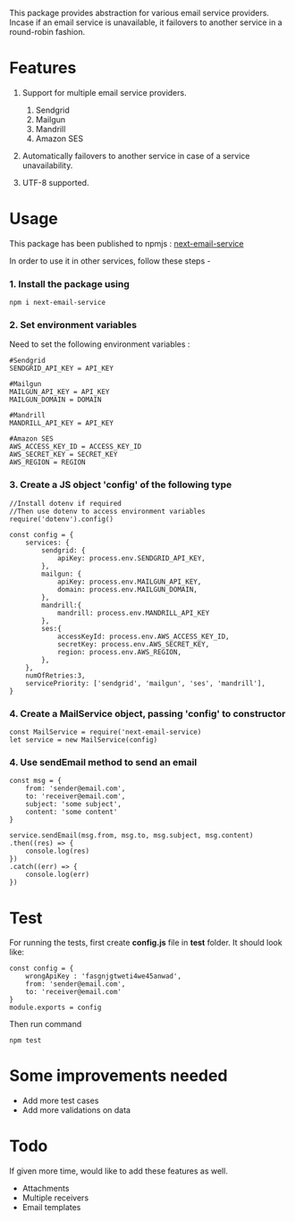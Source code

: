 This package provides abstraction for various email service providers. 
Incase if an email service is unavailable, it failovers to another service in a round-robin fashion.

# Features
1. Support for multiple email service providers.

    1. Sendgrid
    2. Mailgun
    3. Mandrill
    4. Amazon SES

2. Automatically failovers to another service in case of a service unavailability.

3. UTF-8 supported.



# Usage
This package has been published to npmjs : [next-email-service](https://www.npmjs.com/package/next-email-service)

In order to use it in other services, follow these steps -

### 1. Install the package using

`npm i next-email-service`


### 2. Set environment variables
Need to set the following environment variables :
```
#Sendgrid
SENDGRID_API_KEY = API_KEY

#Mailgun
MAILGUN_API_KEY = API_KEY
MAILGUN_DOMAIN = DOMAIN

#Mandrill
MANDRILL_API_KEY = API_KEY

#Amazon SES
AWS_ACCESS_KEY_ID = ACCESS_KEY_ID
AWS_SECRET_KEY = SECRET_KEY
AWS_REGION = REGION
```

### 3. Create a JS object 'config' of the following type
```
//Install dotenv if required
//Then use dotenv to access environment variables
require('dotenv').config()

const config = {
    services: {
        sendgrid: {
            apiKey: process.env.SENDGRID_API_KEY,
        },
        mailgun: {
            apiKey: process.env.MAILGUN_API_KEY,
            domain: process.env.MAILGUN_DOMAIN,
        },
        mandrill:{
            mandrill: process.env.MANDRILL_API_KEY
        },
        ses:{
            accessKeyId: process.env.AWS_ACCESS_KEY_ID,
            secretKey: process.env.AWS_SECRET_KEY,
            region: process.env.AWS_REGION,
        },
    },
    numOfRetries:3,
    servicePriority: ['sendgrid', 'mailgun', 'ses', 'mandrill'],
}
```

### 4. Create a MailService object, passing 'config' to constructor
```
const MailService = require('next-email-service)
let service = new MailService(config)
```
### 4. Use sendEmail method to send an email
```
const msg = {
    from: 'sender@email.com',
    to: 'receiver@email.com',
    subject: 'some subject',
    content: 'some content'   
}

service.sendEmail(msg.from, msg.to, msg.subject, msg.content)
.then((res) => {
    console.log(res)
})
.catch((err) => {
    console.log(err)
})
```

# Test
For running the tests, first create **config.js** file in **test** folder. It should look like:
```
const config = {
    wrongApiKey : 'fasgnjgtweti4we45anwad',
    from: 'sender@email.com',
    to: 'receiver@email.com'
}
module.exports = config
```
Then run command 
```
npm test
```

# Some improvements needed
- Add more test cases
- Add more validations on data


# Todo
If given more time, would like to add these features as well.

- Attachments
- Multiple receivers
- Email templates




